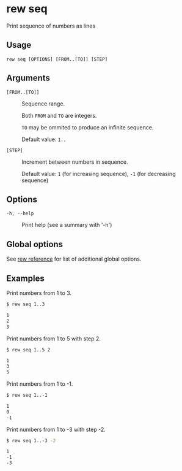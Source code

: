 # rew seq

Print sequence of numbers as lines

## Usage

```
rew seq [OPTIONS] [FROM..[TO]] [STEP]
```

## Arguments

<dl>
<dt><code>[FROM..[TO]]</code></dt>
<dd>

Sequence range.

Both `FROM` and `TO` are integers.

`TO` may be ommited to produce an infinite sequence.

Default value: `1..`
</dd>
<dt><code>[STEP]</code></dt>
<dd>

Increment between numbers in sequence.

Default value: `1` (for increasing sequence), `-1` (for decreasing sequence)
</dd>
</dl>

## Options

<dl>

<dt><code>-h, --help</code></dt>
<dd>

Print help (see a summary with '-h')
</dd>
</dl>

## Global options

See [rew reference](rew.md#global-options) for list of additional global options.

## Examples

Print numbers from 1 to 3.

```sh
$ rew seq 1..3

1
2
3
```

Print numbers from 1 to 5 with step 2.

```sh
$ rew seq 1..5 2

1
3
5
```

Print numbers from 1 to -1.

```sh
$ rew seq 1..-1

1
0
-1
```

Print numbers from 1 to -3 with step -2.

```sh
$ rew seq 1..-3 -2

1
-1
-3
```
